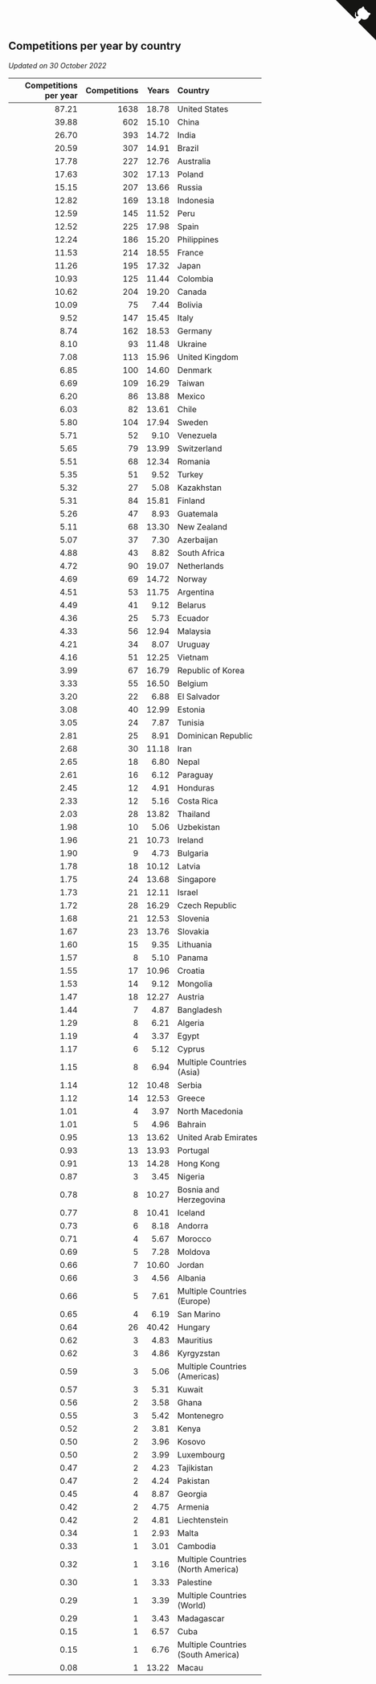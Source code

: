 ## Competitions per year by country

*Updated on 30 October 2022*

| Competitions per year | Competitions | Years | Country |
| ---: | ---: | ---: | :--- |
| 87.21 | 1638 | 18.78 | United States |
| 39.88 | 602 | 15.10 | China |
| 26.70 | 393 | 14.72 | India |
| 20.59 | 307 | 14.91 | Brazil |
| 17.78 | 227 | 12.76 | Australia |
| 17.63 | 302 | 17.13 | Poland |
| 15.15 | 207 | 13.66 | Russia |
| 12.82 | 169 | 13.18 | Indonesia |
| 12.59 | 145 | 11.52 | Peru |
| 12.52 | 225 | 17.98 | Spain |
| 12.24 | 186 | 15.20 | Philippines |
| 11.53 | 214 | 18.55 | France |
| 11.26 | 195 | 17.32 | Japan |
| 10.93 | 125 | 11.44 | Colombia |
| 10.62 | 204 | 19.20 | Canada |
| 10.09 | 75 | 7.44 | Bolivia |
| 9.52 | 147 | 15.45 | Italy |
| 8.74 | 162 | 18.53 | Germany |
| 8.10 | 93 | 11.48 | Ukraine |
| 7.08 | 113 | 15.96 | United Kingdom |
| 6.85 | 100 | 14.60 | Denmark |
| 6.69 | 109 | 16.29 | Taiwan |
| 6.20 | 86 | 13.88 | Mexico |
| 6.03 | 82 | 13.61 | Chile |
| 5.80 | 104 | 17.94 | Sweden |
| 5.71 | 52 | 9.10 | Venezuela |
| 5.65 | 79 | 13.99 | Switzerland |
| 5.51 | 68 | 12.34 | Romania |
| 5.35 | 51 | 9.52 | Turkey |
| 5.32 | 27 | 5.08 | Kazakhstan |
| 5.31 | 84 | 15.81 | Finland |
| 5.26 | 47 | 8.93 | Guatemala |
| 5.11 | 68 | 13.30 | New Zealand |
| 5.07 | 37 | 7.30 | Azerbaijan |
| 4.88 | 43 | 8.82 | South Africa |
| 4.72 | 90 | 19.07 | Netherlands |
| 4.69 | 69 | 14.72 | Norway |
| 4.51 | 53 | 11.75 | Argentina |
| 4.49 | 41 | 9.12 | Belarus |
| 4.36 | 25 | 5.73 | Ecuador |
| 4.33 | 56 | 12.94 | Malaysia |
| 4.21 | 34 | 8.07 | Uruguay |
| 4.16 | 51 | 12.25 | Vietnam |
| 3.99 | 67 | 16.79 | Republic of Korea |
| 3.33 | 55 | 16.50 | Belgium |
| 3.20 | 22 | 6.88 | El Salvador |
| 3.08 | 40 | 12.99 | Estonia |
| 3.05 | 24 | 7.87 | Tunisia |
| 2.81 | 25 | 8.91 | Dominican Republic |
| 2.68 | 30 | 11.18 | Iran |
| 2.65 | 18 | 6.80 | Nepal |
| 2.61 | 16 | 6.12 | Paraguay |
| 2.45 | 12 | 4.91 | Honduras |
| 2.33 | 12 | 5.16 | Costa Rica |
| 2.03 | 28 | 13.82 | Thailand |
| 1.98 | 10 | 5.06 | Uzbekistan |
| 1.96 | 21 | 10.73 | Ireland |
| 1.90 | 9 | 4.73 | Bulgaria |
| 1.78 | 18 | 10.12 | Latvia |
| 1.75 | 24 | 13.68 | Singapore |
| 1.73 | 21 | 12.11 | Israel |
| 1.72 | 28 | 16.29 | Czech Republic |
| 1.68 | 21 | 12.53 | Slovenia |
| 1.67 | 23 | 13.76 | Slovakia |
| 1.60 | 15 | 9.35 | Lithuania |
| 1.57 | 8 | 5.10 | Panama |
| 1.55 | 17 | 10.96 | Croatia |
| 1.53 | 14 | 9.12 | Mongolia |
| 1.47 | 18 | 12.27 | Austria |
| 1.44 | 7 | 4.87 | Bangladesh |
| 1.29 | 8 | 6.21 | Algeria |
| 1.19 | 4 | 3.37 | Egypt |
| 1.17 | 6 | 5.12 | Cyprus |
| 1.15 | 8 | 6.94 | Multiple Countries (Asia) |
| 1.14 | 12 | 10.48 | Serbia |
| 1.12 | 14 | 12.53 | Greece |
| 1.01 | 4 | 3.97 | North Macedonia |
| 1.01 | 5 | 4.96 | Bahrain |
| 0.95 | 13 | 13.62 | United Arab Emirates |
| 0.93 | 13 | 13.93 | Portugal |
| 0.91 | 13 | 14.28 | Hong Kong |
| 0.87 | 3 | 3.45 | Nigeria |
| 0.78 | 8 | 10.27 | Bosnia and Herzegovina |
| 0.77 | 8 | 10.41 | Iceland |
| 0.73 | 6 | 8.18 | Andorra |
| 0.71 | 4 | 5.67 | Morocco |
| 0.69 | 5 | 7.28 | Moldova |
| 0.66 | 7 | 10.60 | Jordan |
| 0.66 | 3 | 4.56 | Albania |
| 0.66 | 5 | 7.61 | Multiple Countries (Europe) |
| 0.65 | 4 | 6.19 | San Marino |
| 0.64 | 26 | 40.42 | Hungary |
| 0.62 | 3 | 4.83 | Mauritius |
| 0.62 | 3 | 4.86 | Kyrgyzstan |
| 0.59 | 3 | 5.06 | Multiple Countries (Americas) |
| 0.57 | 3 | 5.31 | Kuwait |
| 0.56 | 2 | 3.58 | Ghana |
| 0.55 | 3 | 5.42 | Montenegro |
| 0.52 | 2 | 3.81 | Kenya |
| 0.50 | 2 | 3.96 | Kosovo |
| 0.50 | 2 | 3.99 | Luxembourg |
| 0.47 | 2 | 4.23 | Tajikistan |
| 0.47 | 2 | 4.24 | Pakistan |
| 0.45 | 4 | 8.87 | Georgia |
| 0.42 | 2 | 4.75 | Armenia |
| 0.42 | 2 | 4.81 | Liechtenstein |
| 0.34 | 1 | 2.93 | Malta |
| 0.33 | 1 | 3.01 | Cambodia |
| 0.32 | 1 | 3.16 | Multiple Countries (North America) |
| 0.30 | 1 | 3.33 | Palestine |
| 0.29 | 1 | 3.39 | Multiple Countries (World) |
| 0.29 | 1 | 3.43 | Madagascar |
| 0.15 | 1 | 6.57 | Cuba |
| 0.15 | 1 | 6.76 | Multiple Countries (South America) |
| 0.08 | 1 | 13.22 | Macau |


<a href="https://github.com/jonatanklosko/wca_statistics" class="github-corner" aria-label="View source on Github"><svg width="80" height="80" viewBox="0 0 250 250" style="fill:#151513; color:#fff; position: absolute; top: 0; border: 0; right: 0;" aria-hidden="true"><path d="M0,0 L115,115 L130,115 L142,142 L250,250 L250,0 Z"></path><path d="M128.3,109.0 C113.8,99.7 119.0,89.6 119.0,89.6 C122.0,82.7 120.5,78.6 120.5,78.6 C119.2,72.0 123.4,76.3 123.4,76.3 C127.3,80.9 125.5,87.3 125.5,87.3 C122.9,97.6 130.6,101.9 134.4,103.2" fill="currentColor" style="transform-origin: 130px 106px;" class="octo-arm"></path><path d="M115.0,115.0 C114.9,115.1 118.7,116.5 119.8,115.4 L133.7,101.6 C136.9,99.2 139.9,98.4 142.2,98.6 C133.8,88.0 127.5,74.4 143.8,58.0 C148.5,53.4 154.0,51.2 159.7,51.0 C160.3,49.4 163.2,43.6 171.4,40.1 C171.4,40.1 176.1,42.5 178.8,56.2 C183.1,58.6 187.2,61.8 190.9,65.4 C194.5,69.0 197.7,73.2 200.1,77.6 C213.8,80.2 216.3,84.9 216.3,84.9 C212.7,93.1 206.9,96.0 205.4,96.6 C205.1,102.4 203.0,107.8 198.3,112.5 C181.9,128.9 168.3,122.5 157.7,114.1 C157.9,116.9 156.7,120.9 152.7,124.9 L141.0,136.5 C139.8,137.7 141.6,141.9 141.8,141.8 Z" fill="currentColor" class="octo-body"></path></svg></a><style>.github-corner:hover .octo-arm{animation:octocat-wave 560ms ease-in-out}@keyframes octocat-wave{0%,100%{transform:rotate(0)}20%,60%{transform:rotate(-25deg)}40%,80%{transform:rotate(10deg)}}@media (max-width:500px){.github-corner:hover .octo-arm{animation:none}.github-corner .octo-arm{animation:octocat-wave 560ms ease-in-out}}</style>
